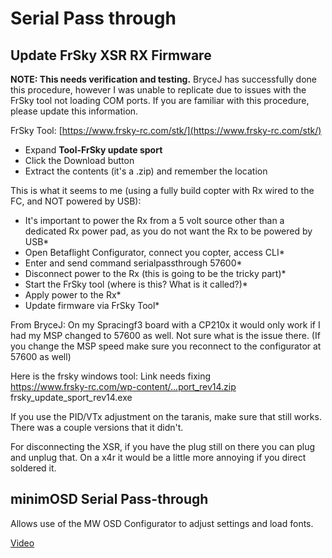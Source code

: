 # Serial Pass through

## Update FrSky XSR RX Firmware
**NOTE: This needs verification and testing.** BryceJ has successfully done this procedure, however I was unable to replicate due to issues with the FrSky tool not loading COM ports.  If you are familiar with this procedure, please update this information.

FrSky Tool: 
[https://www.frsky-rc.com/stk/](https://www.frsky-rc.com/stk/)
* Expand **Tool-FrSky update sport**
* Click the Download button
* Extract the contents (it's a .zip) and remember the location

This is what it seems to me (using a fully build copter with Rx wired to the FC, and NOT powered by USB): 
* It's important to power the Rx from a 5 volt source other than a dedicated Rx power pad, as you do not want the Rx to be powered by USB*
* Open Betaflight Configurator, connect you copter, access CLI*  
* Enter and send command serialpassthrough 57600*  
* Disconnect power to the Rx (this is going to be the tricky part)*  
* Start the FrSky tool (where is this? What is it called?)*  
* Apply power to the Rx*  
* Update firmware via FrSky Tool*  

From BryceJ: 
On my Spracingf3 board with a CP210x it would only work if I had my MSP changed to 57600 as well. Not sure what is the issue there. (If you change the MSP speed make sure you reconnect to the configurator at 57600 as well)  

Here is the frsky windows tool: Link needs fixing  
https://www.frsky-rc.com/wp-content/...port_rev14.zip  
frsky_update_sport_rev14.exe  

If you use the PID/VTx adjustment on the taranis, make sure that still works. There was a couple versions that it didn't.  

For disconnecting the XSR, if you have the plug still on there you can plug and unplug that. On a x4r it would be a little more annoying if you direct soldered it.  


## minimOSD Serial Pass-through

Allows use of the MW OSD Configurator to adjust settings and load fonts.

[Video](https://www.youtube.com/watch?v=5ABd0gz3ckI)